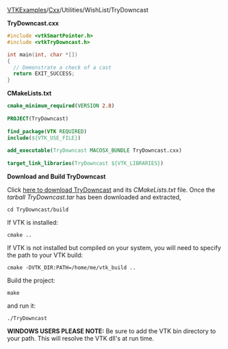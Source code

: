[VTKExamples](/index/)/[Cxx](/Cxx)/Utilities/WishList/TryDowncast

**TryDowncast.cxx**
```c++
#include <vtkSmartPointer.h>
#include <vtkTryDowncast.h>

int main(int, char *[])
{
  // Demonstrate a check of a cast
  return EXIT_SUCCESS;
}
```
**CMakeLists.txt**
```cmake
cmake_minimum_required(VERSION 2.8)
 
PROJECT(TryDowncast)
 
find_package(VTK REQUIRED)
include(${VTK_USE_FILE})
 
add_executable(TryDowncast MACOSX_BUNDLE TryDowncast.cxx)
 
target_link_libraries(TryDowncast ${VTK_LIBRARIES})
```

**Download and Build TryDowncast**

Click [here to download TryDowncast](https://github.com/lorensen/VTKWikiExamplesTarballs/raw/master/TryDowncast.tar) and its *CMakeLists.txt* file.
Once the *tarball TryDowncast.tar* has been downloaded and extracted,
```
cd TryDowncast/build 
```
If VTK is installed:
```
cmake ..
```
If VTK is not installed but compiled on your system, you will need to specify the path to your VTK build:
```
cmake -DVTK_DIR:PATH=/home/me/vtk_build ..
```
Build the project:
```
make
```
and run it:
```
./TryDowncast
```
**WINDOWS USERS PLEASE NOTE:** Be sure to add the VTK bin directory to your path. This will resolve the VTK dll's at run time.

